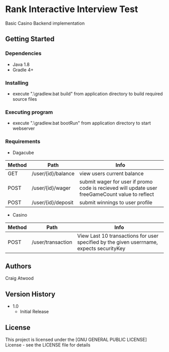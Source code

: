 # Rank Interactive Interview Test

Basic Casino Backend implementation

## Getting Started

### Dependencies

* Java 1.8
* Gradle 4+

### Installing

* execute ".\gradlew.bat build" from application directory to build required source files

### Executing program

* execute ".\gradlew.bat bootRun" from application directory to start webserver

### Requirements

* Dagacube

Method | Path               | Info
------ | -------------------|-----
GET    | /user/{id}/balance | view users current balance
POST   | /user/{id}/wager   | submit wager for user if promo code is recieved will update user freeGameCount value to reflect
POST   | /user/{id}/deposit | submit winnings to user profile

* Casino

Method | Path               | Info
------ | -------------------|-----
POST   | /user/transaction | View Last 10 transactions for user specified by the given userrname, expects securityKey

## Authors

Craig Atwood

## Version History

* 1.0
    * Initial Release

## License

This project is licensed under the [GNU GENERAL PUBLIC LICENSE] License - see the LICENSE file for details
